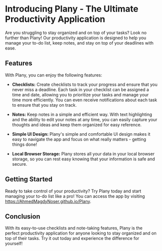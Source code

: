 # Introducing Plany - The Ultimate Productivity Application

Are you struggling to stay organized and on top of your tasks? Look no further than Plany! Our productivity application is designed to help you manage your to-do list, keep notes, and stay on top of your deadlines with ease.

## Features

With Plany, you can enjoy the following features:

- **Checklists:** Create checklists to track your progress and ensure that you never miss a deadline. Each task in your checklist can be assigned a time and date, allowing you to prioritize your tasks and manage your time more efficiently. You can even receive notifications about each task to ensure that you stay on track.

- **Notes:** Keep notes in a simple and efficient way. With text highlighting and the ability to edit your notes at any time, you can easily capture your thoughts and ideas and keep them organized for easy reference.

- **Simple UI Design:** Plany's simple and comfortable UI design makes it easy to navigate the app and focus on what really matters - getting things done!

- **Local Browser Storage:** Plany stores all your data in your local browser storage, so you can rest easy knowing that your information is safe and secure.

## Getting Started

Ready to take control of your productivity? Try Plany today and start managing your to-do list like a pro! You can access the app by visiting https://AhmedMagdyNoser.github.io/Plany.

## Conclusion

With its easy-to-use checklists and note-taking features, Plany is the perfect productivity application for anyone looking to stay organized and on top of their tasks. Try it out today and experience the difference for yourself!
